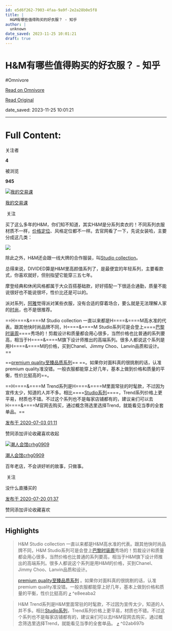```yaml
---
id: e5d6f262-7903-4faa-9a9f-2e2a28b0e5f8
title: |
  H&M有哪些值得购买的好衣服？ - 知乎
author: |
  unknown
date_saved: 2023-11-25 10:01:21
draft: true
---
```


# H&M有哪些值得购买的好衣服？ - 知乎
#Omnivore

[Read on Omnivore](https://omnivore.app/me/https-www-zhihu-com-question-404699900-answer-1315954049-18c06ffc5c9)

[Read Original](https://www.zhihu.com/question/404699900/answer/1315954049)

date_saved: 2023-11-25 10:01:21


--- 

# Full Content: 

关注者

**4**

被浏览

**945**

[![我的交易课](https://proxy-prod.omnivore-image-cache.app/0x0,sx9ne10OpfYU1nOj70BuzP6W6aXX-LIbKlOVxr_Zdp0o/https://pica.zhimg.com/v2-b79d5d6cf32a12fe45776eb38a83e978_l.jpg?source=2c26e567)](https://www.zhihu.com/people/wo-de-jiao-yi-ke)

[我的交易课](https://www.zhihu.com/people/wo-de-jiao-yi-ke)

​ 关注

买了这么多年的H&M，你们知不知道，其实H&M是分系列卖衣的！不同系列衣服材质不一样，[价格定位](https://www.zhihu.com/search?q=%E4%BB%B7%E6%A0%BC%E5%AE%9A%E4%BD%8D&search%5Fsource=Entity&hybrid%5Fsearch%5Fsource=Entity&hybrid%5Fsearch%5Fextra=%7B%22sourceType%22%3A%22answer%22%2C%22sourceId%22%3A1315954049%7D)、风格定位都不一样。去官网看了一下，先说女装哈，主要分成这几类：

![](https://proxy-prod.omnivore-image-cache.app/640x356,sv_pWRMNwiS_iSi0MAcnRdCdE03HdhKuTNJ69MCviNE8/https://picx.zhimg.com/50/v2-fb2db9343cf8c4dafbe773299c7450c5_720w.jpg?source=2c26e567)

除此之外，H&M还会跟一线大牌的合作服装，叫[Studio collection](https://www.zhihu.com/search?q=Studio%20collection&search%5Fsource=Entity&hybrid%5Fsearch%5Fsource=Entity&hybrid%5Fsearch%5Fextra=%7B%22sourceType%22%3A%22answer%22%2C%22sourceId%22%3A1315954049%7D)。

总得来说，DIVIDED算是H&M里高颜值系列了，是最便宜的年轻系列，主要看款式，你喜欢就好，但别指望它能穿三五七年。

摩登经典和休闲风格都属于大众百搭基础款，好好搭配一下很适合通勤，质量不能说很好也不能说很坏，性价比还是可以的。

派对系列，[阿雅](https://www.zhihu.com/search?q=%E9%98%BF%E9%9B%85&search%5Fsource=Entity&hybrid%5Fsearch%5Fsource=Entity&hybrid%5Fsearch%5Fextra=%7B%22sourceType%22%3A%22answer%22%2C%22sourceId%22%3A1315954049%7D)觉得派对某些衣服，没有合适的穿着场合，要么就是无法理解人家的[时尚](https://www.zhihu.com/search?q=%E6%97%B6%E5%B0%9A&search%5Fsource=Entity&hybrid%5Fsearch%5Fsource=Entity&hybrid%5Fsearch%5Fextra=%7B%22sourceType%22%3A%22answer%22%2C%22sourceId%22%3A1315954049%7D)，也不是很推荐。

==H====&amp;====M Studio collection 一直以来都是H====&amp;====M高水准的代表。跟其他快时尚品牌不同，H====&amp;====M Studio系列可是会登上====[巴黎时装周](https://www.zhihu.com/search?q=%E5%B7%B4%E9%BB%8E%E6%97%B6%E8%A3%85%E5%91%A8&search%5Fsource=Entity&hybrid%5Fsearch%5Fsource=Entity&hybrid%5Fsearch%5Fextra=%7B%22sourceType%22%3A%22answer%22%2C%22sourceId%22%3A1315954049%7D)====秀场的！剪裁设计和质量都会用心很多，当然价格也比普通的系列要高，相当于H====&amp;====M旗下设计师推出的高端系列。很多人都说这个系列是用H====&amp;====M的价格，买到Chanel、Jimmy Choo、Lanvin品质和设计。==

==[premium quality至臻品质系列](https://www.zhihu.com/search?q=premium%20quality%E8%87%B3%E8%87%BB%E5%93%81%E8%B4%A8%E7%B3%BB%E5%88%97&search%5Fsource=Entity&hybrid%5Fsearch%5Fsource=Entity&hybrid%5Fsearch%5Fextra=%7B%22sourceType%22%3A%22answer%22%2C%22sourceId%22%3A1315954049%7D)== ==。如果你对面料真的很挑剔的话，认准premium quality准没错。一般衣服都能穿上好几年，基本上做到价格和质量的平衡，性价比挺高的==。

==H====&amp;====M Trend系列是H====&amp;====M里面常驻的时髦款，不过因为宣传太少，知道的人并不多。相比====[Studio系列](https://www.zhihu.com/search?q=Studio%E7%B3%BB%E5%88%97&search%5Fsource=Entity&hybrid%5Fsearch%5Fsource=Entity&hybrid%5Fsearch%5Fextra=%7B%22sourceType%22%3A%22answer%22%2C%22sourceId%22%3A1315954049%7D)====，Trend系列价格上更平易，材质也不错。不过这个系列也不是每家店铺都有的，建议亲们可以去H====&amp;====M官网去购买，通过概念筛选里选择Trend，就能看见当季的全套单品。==

[发布于 2020-07-03 01:11](https://www.zhihu.com/question/404699900/answer/1315954049)

​赞同​​添加评论​收藏​喜欢收起​

[![潮人会馆crhg0909](https://proxy-prod.omnivore-image-cache.app/0x0,sj18MzXNjvt1gwNLvdx6zIrSF1JUNIPYvyqvfL_MF77c/https://pic1.zhimg.com/v2-e564de48da5dfc1502b2b7f76afbb1ba_l.jpg?source=1def8aca)](https://www.zhihu.com/people/chao-ren-hui-guan-crhg0909-43)

[潮人会馆crhg0909](https://www.zhihu.com/people/chao-ren-hui-guan-crhg0909-43)

百年老店，不会讲好听的故事，只做事。

​ 关注

没什么直播买的

[发布于 2020-07-20 01:37](https://www.zhihu.com/question/404699900/answer/1349103451)

​赞同​​添加评论​收藏​喜欢

---

## Highlights

> H&M Studio collection 一直以来都是H&M高水准的代表。跟其他快时尚品牌不同，H&M Studio系列可是会登上[巴黎时装周](https://www.zhihu.com/search?q=%E5%B7%B4%E9%BB%8E%E6%97%B6%E8%A3%85%E5%91%A8&search%5Fsource=Entity&hybrid%5Fsearch%5Fsource=Entity&hybrid%5Fsearch%5Fextra=%7B%22sourceType%22%3A%22answer%22%2C%22sourceId%22%3A1315954049%7D)秀场的！剪裁设计和质量都会用心很多，当然价格也比普通的系列要高，相当于H&M旗下设计师推出的高端系列。很多人都说这个系列是用H&M的价格，买到Chanel、Jimmy Choo、Lanvin品质和设计。
> 
> [premium quality至臻品质系列](https://www.zhihu.com/search?q=premium%20quality%E8%87%B3%E8%87%BB%E5%93%81%E8%B4%A8%E7%B3%BB%E5%88%97&search%5Fsource=Entity&hybrid%5Fsearch%5Fsource=Entity&hybrid%5Fsearch%5Fextra=%7B%22sourceType%22%3A%22answer%22%2C%22sourceId%22%3A1315954049%7D) 。如果你对面料真的很挑剔的话，认准premium quality准没错。一般衣服都能穿上好几年，基本上做到价格和质量的平衡，性价比挺高的 [⤴️](https://omnivore.app/me/https-www-zhihu-com-question-404699900-answer-1315954049-18c06ffc5c9#e8eeaba2-1be0-4bc8-bf86-c55841ed8927)  ^e8eeaba2

> H&M Trend系列是H&M里面常驻的时髦款，不过因为宣传太少，知道的人并不多。相比[Studio系列](https://www.zhihu.com/search?q=Studio%E7%B3%BB%E5%88%97&search%5Fsource=Entity&hybrid%5Fsearch%5Fsource=Entity&hybrid%5Fsearch%5Fextra=%7B%22sourceType%22%3A%22answer%22%2C%22sourceId%22%3A1315954049%7D)，Trend系列价格上更平易，材质也不错。不过这个系列也不是每家店铺都有的，建议亲们可以去H&M官网去购买，通过概念筛选里选择Trend，就能看见当季的全套单品。 [⤴️](https://omnivore.app/me/https-www-zhihu-com-question-404699900-answer-1315954049-18c06ffc5c9#02ab697b-abda-42b1-9b2e-525821bf4b26)  ^02ab697b

